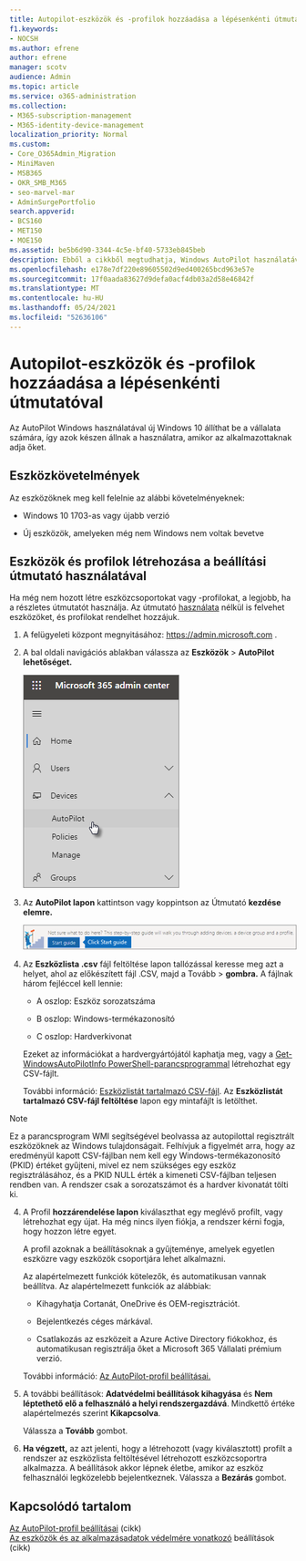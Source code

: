 ```yaml
---
title: Autopilot-eszközök és -profilok hozzáadása a lépésenkénti útmutatóval
f1.keywords:
- NOCSH
ms.author: efrene
author: efrene
manager: scotv
audience: Admin
ms.topic: article
ms.service: o365-administration
ms.collection:
- M365-subscription-management
- M365-identity-device-management
localization_priority: Normal
ms.custom:
- Core_O365Admin_Migration
- MiniMaven
- MSB365
- OKR_SMB_M365
- seo-marvel-mar
- AdminSurgePortfolio
search.appverid:
- BCS160
- MET150
- MOE150
ms.assetid: be5b6d90-3344-4c5e-bf40-5733eb845beb
description: Ebből a cikkből megtudhatja, Windows AutoPilot használatával hogyan állíthat be új Windows 10 eszközét a vállalata számára, hogy azok készen állnak az alkalmazottak használatára.
ms.openlocfilehash: e178e7df220e89605502d9ed400265bcd963e57e
ms.sourcegitcommit: 17f0aada83627d9defa0acf4db03a2d58e46842f
ms.translationtype: MT
ms.contentlocale: hu-HU
ms.lasthandoff: 05/24/2021
ms.locfileid: "52636106"
---
```

# <a name="use-the-step-by-step-guide-to-add-autopilot-devices-and-profile"></a>Autopilot-eszközök és -profilok hozzáadása a lépésenkénti útmutatóval

Az AutoPilot Windows használatával új  Windows 10 állíthat be a vállalata számára, így azok készen állnak a használatra, amikor az alkalmazottaknak adja őket.
  
## <a name="device-requirements"></a>Eszközkövetelmények

Az eszközöknek meg kell felelnie az alábbi követelményeknek:
  
- Windows 10 1703-as vagy újabb verzió
    
- Új eszközök, amelyeken még nem Windows nem voltak bevetve
    
## <a name="use-the-setup-guide-to-create-devices-and-profiles"></a>Eszközök és profilok létrehozása a beállítási útmutató használatával

Ha még nem hozott létre eszközcsoportokat vagy -profilokat, a legjobb, ha a részletes útmutatót használja. Az útmutató [használata](create-and-edit-autopilot-devices.md) [](create-and-edit-autopilot-profiles.md) nélkül is felvehet eszközöket, és profilokat rendelhet hozzájuk. 
  
1. A felügyeleti központ megnyitásához: <a href="https://go.microsoft.com/fwlink/p/?linkid=837890" target="_blank">https://admin.microsoft.com</a> .

2. A bal oldali navigációs ablakban válassza az **Eszközök** \> **AutoPilot lehetőséget.**

    ![A Felügyeleti központban válassza az eszközök, majd az AutoPilot lehetőséget.](../media/AutoPilot.png)
  
2. Az **AutoPilot lapon** kattintson vagy koppintson az Útmutató **kezdése elemre.**
    
    ![Click Start guide for step-by-step instructions for Autopilot.](../media/31662655-d1e6-437d-87ea-c0dec5da56f7.png)
  
3. Az **Eszközlista .csv** fájl feltöltése lapon tallózással keresse meg azt a helyet, ahol  az előkészített fájl .CSV, majd a Tovább \> **gombra.** A fájlnak három fejléccel kell lennie:
    
    - A oszlop: Eszköz sorozatszáma
    
    - B oszlop: Windows-termékazonosító
    
    - C oszlop: Hardverkivonat
    
    Ezeket az információkat a hardvergyártójától kaphatja meg, vagy a [Get-WindowsAutoPilotInfo PowerShell-parancsprogrammal](https://www.powershellgallery.com/packages/Get-WindowsAutoPilotInfo) létrehozhat egy CSV-fájlt. 
    
    További információ: [Eszközlistát tartalmazó CSV-fájl](../admin/misc/device-list.md). Az **Eszközlistát tartalmazó CSV-fájl feltöltése** lapon egy mintafájlt is letölthet. 
    
> [!NOTE]
> Ez a parancsprogram WMI segítségével beolvassa az autopilottal regisztrált eszközöknek az Windows tulajdonságait. Felhívjuk a figyelmét arra, hogy az eredményül kapott CSV-fájlban nem kell egy Windows-termékazonosító (PKID) értéket gyűjteni, mivel ez nem szükséges egy eszköz regisztrálásához, és a PKID NULL érték a kimeneti CSV-fájlban teljesen rendben van. A rendszer csak a sorozatszámot és a hardver kivonatát tölti ki.
    
4. A Profil **hozzárendelése lapon** kiválaszthat egy meglévő profilt, vagy létrehozhat egy újat. Ha még nincs ilyen fiókja, a rendszer kérni fogja, hogy hozzon létre egyet. 
    
    A profil azoknak a beállításoknak a gyűjteménye, amelyek egyetlen eszközre vagy eszközök csoportjára lehet alkalmazni.
    
    Az alapértelmezett funkciók kötelezők, és automatikusan vannak beállítva. Az alapértelmezett funkciók az alábbiak:
    
    - Kihagyhatja Cortanát, OneDrive és OEM-regisztrációt.
    
    - Bejelentkezés céges márkával.
    
    - Csatlakozás az eszközeit a Azure Active Directory fiókokhoz, és automatikusan regisztrálja őket a Microsoft 365 Vállalati prémium verzió.
    
    További információ: [Az AutoPilot-profil beállításai.](autopilot-profile-settings.md) 
    
5. A további beállítások: **Adatvédelmi beállítások kihagyása** és **Nem léptethető elő a felhasználó a helyi rendszergazdává**. Mindkettő értéke alapértelmezés szerint **Kikapcsolva**. 
    
    Válassza a **Tovább** gombot.
    
6. **Ha végzett,** az azt jelenti, hogy a létrehozott (vagy kiválasztott) profilt a rendszer az eszközlista feltöltésével létrehozott eszközcsoportra alkalmazza. A beállítások akkor lépnek életbe, amikor az eszköz felhasználói legközelebb bejelentkeznek. Válassza a **Bezárás** gombot.

## <a name="related-content"></a>Kapcsolódó tartalom

[Az AutoPilot-profil beállításai](autopilot-profile-settings.md) (cikk)\
[Az eszközök és az alkalmazásadatok védelmére vonatkozó](../admin/devices/choose-device-security.md) beállítások (cikk)
